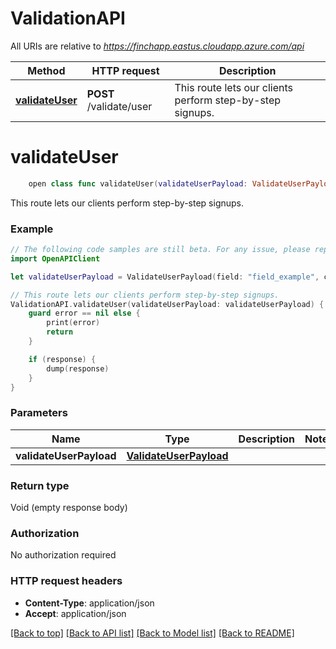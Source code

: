 # ValidationAPI

All URIs are relative to *https://finchapp.eastus.cloudapp.azure.com/api*

Method | HTTP request | Description
------------- | ------------- | -------------
[**validateUser**](ValidationAPI.md#validateuser) | **POST** /validate/user | This route lets our clients perform step-by-step signups.


# **validateUser**
```swift
    open class func validateUser(validateUserPayload: ValidateUserPayload, completion: @escaping (_ data: Void?, _ error: Error?) -> Void)
```

This route lets our clients perform step-by-step signups.

### Example 
```swift
// The following code samples are still beta. For any issue, please report via http://github.com/OpenAPITools/openapi-generator/issues/new
import OpenAPIClient

let validateUserPayload = ValidateUserPayload(field: "field_example", content: "content_example") // ValidateUserPayload | 

// This route lets our clients perform step-by-step signups.
ValidationAPI.validateUser(validateUserPayload: validateUserPayload) { (response, error) in
    guard error == nil else {
        print(error)
        return
    }

    if (response) {
        dump(response)
    }
}
```

### Parameters

Name | Type | Description  | Notes
------------- | ------------- | ------------- | -------------
 **validateUserPayload** | [**ValidateUserPayload**](ValidateUserPayload.md) |  | 

### Return type

Void (empty response body)

### Authorization

No authorization required

### HTTP request headers

 - **Content-Type**: application/json
 - **Accept**: application/json

[[Back to top]](#) [[Back to API list]](../README.md#documentation-for-api-endpoints) [[Back to Model list]](../README.md#documentation-for-models) [[Back to README]](../README.md)

